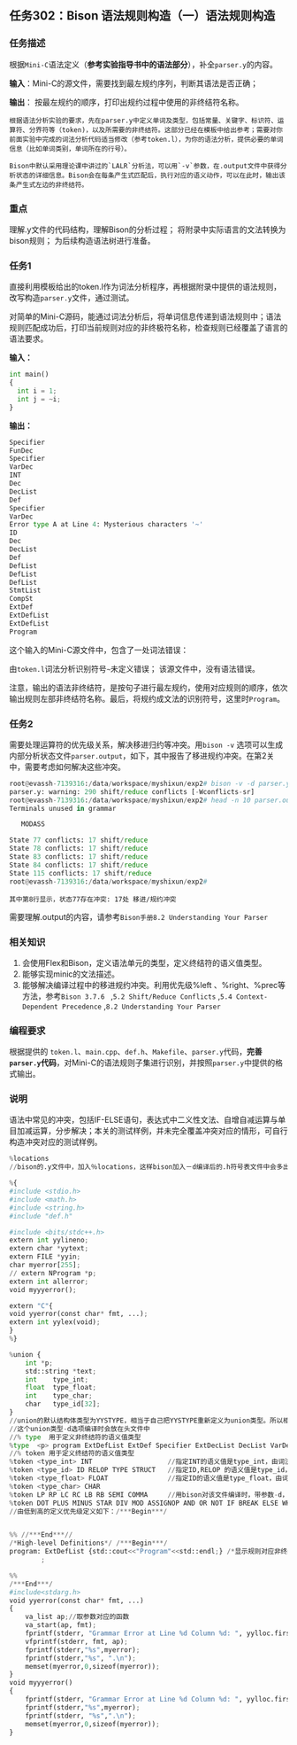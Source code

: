 ## 任务302：Bison 语法规则构造（一）语法规则构造

### 任务描述

根据`Mini-C`语法定义（**参考实验指导书中的语法部分**），补全`parser.y`的内容。

**输入**：Mini-C的源文件，需要找到最左规约序列，判断其语法是否正确；

**输出**：
按最左规约的顺序，打印出规约过程中使用的非终结符名称。

	根据语法分析实验的要求，先在parser.y中定义单词及类型，包括常量、关键字、标识符、运算符、分界符等（token)，以及所需要的非终结符。这部分已经在模板中给出参考；需要对你前面实验中完成的词法分析代码适当修改（参考token.l），为你的语法分析，提供必要的单词信息（比如单词类别，单词所在的行号）。

	Bison中默认采用理论课中讲过的`LALR`分析法，可以用`-v`参数，在.output文件中获得分析状态的详细信息。Bison会在每条产生式匹配后，执行对应的语义动作，可以在此时，输出该条产生式左边的非终结符。

### 重点

理解.y文件的代码结构，理解Bison的分析过程；
将附录中实际语言的文法转换为bison规则；
为后续构造语法树进行准备。

### 任务1

直接利用模板给出的token.l作为词法分析程序，再根据附录中提供的语法规则，改写构造`parser.y`文件，通过测试。

对简单的Mini-C源码，能通过词法分析后，将单词信息传递到语法规则中；语法规则匹配成功后，打印当前规则对应的非终极符名称，检查规则已经覆盖了语言的语法要求。

**输入：**

```python
int main()
{
  int i = 1;
  int j = ~i;
} 
```

**输出：**

```python
Specifier
FunDec
Specifier
VarDec
INT
Dec
DecList
Def
Specifier
VarDec
Error type A at Line 4: Mysterious characters '~'
ID
Dec
DecList
Def
DefList
DefList
DefList
StmtList
CompSt
ExtDef
ExtDefList
ExtDefList
Program
```

这个输入的Mini-C源文件中，包含了一处词法错误：

由`token.l`词法分析识别符号`~`未定义错误；
该源文件中，没有语法错误。

注意，输出的语法非终结符，是按句子进行最左规约，使用对应规则的顺序，依次输出规则左部非终结符名称。最后，将规约成文法的识别符号，这里时`Program`。

### 任务2

需要处理运算符的优先级关系，解决移进归约等冲突。用`bison -v` 选项可以生成内部分析状态文件`parser.output`，如下，其中报告了移进规约冲突。在第2关中，需要考虑如何解决这些冲突。

```python
root@evassh-7139316:/data/workspace/myshixun/exp2# bison -v -d parser.y
parser.y: warning: 290 shift/reduce conflicts [-Wconflicts-sr]
root@evassh-7139316:/data/workspace/myshixun/exp2# head -n 10 parser.output
Terminals unused in grammar

   MODASS

State 77 conflicts: 17 shift/reduce
State 78 conflicts: 17 shift/reduce
State 83 conflicts: 17 shift/reduce
State 84 conflicts: 17 shift/reduce
State 115 conflicts: 17 shift/reduce
root@evassh-7139316:/data/workspace/myshixun/exp2#  
```

`其中第8行显示，状态77存在冲突: 17处 移进/规约冲突`

需要理解.output的内容，请参考`Bison手册8.2 Understanding Your Parser`

### 相关知识

1. 会使用Flex和Bison，定义语法单元的类型，定义终结符的语义值类型。
2. 能够实现minic的文法描述。
3. 能够解决编译过程中的移进规约冲突。利用优先级%left
、%right、%prec等方法，参考`Bison 3.7.6 ` ,`5.2 Shift/Reduce Conflicts` ,`5.4 Context-Dependent Precedence` ,`8.2 Understanding Your Parser`

### 编程要求

根据提供的 `token.l`、`main.cpp`、`def.h`、`Makefile`、`parser.y`代码，**完善`parser.y`代码**，对Mini-C的语法规则子集进行识别，并按照`parser.y`中提供的格式输出。

### 说明

语法中常见的冲突，包括IF-ELSE语句，表达式中二义性文法、自增自减运算与单目加减运算，分步解决；本关的测试样例，并未完全覆盖冲突对应的情形，可自行构造冲突对应的测试样例。

```python
%locations
//bison的.y文件中，加入％locations，这样bison加入－d编译后的.h符号表文件中会多出一个YYLTYPE结构体定义和一个该结构体类型的全局变量yylloc，这样，flex的.l文件include该.h文件后，该结构体类型就可以被flex知道，且flex可以向yylloc里面填入信息。

%{
#include <stdio.h>
#include <math.h>
#include <string.h>
#include "def.h"

#include <bits/stdc++.h>
extern int yylineno;
extern char *yytext;
extern FILE *yyin;
char myerror[255];
// extern NProgram *p;
extern int allerror;
void myyyerror();

extern "C"{
void yyerror(const char* fmt, ...);
extern int yylex(void);
}
%}

%union {
    int *p;
    std::string *text;
	int    type_int;
	float  type_float;
	int    type_char;
	char   type_id[32];
}
//union的默认结构体类型为YYSTYPE，相当于自己把YYSTYPE重新定义为union类型。所以相应的词法分析中yylval也变为union类型。
//这个union类型-d选项编译时会放在头文件中
//% type  用于定义非终结符的语义值类型
%type  <p> program ExtDefList ExtDef Specifier ExtDecList DecList VarDec FunDec CompSt DefList VarList ParamDec Dec Def StmtList Exp Stmt Args OptTag  Tag StructSpecifier
//% token 用于定义终结符的语义值类型
%token <type_int> INT                   //指定INT的语义值是type_int，由词法分析得到的数值
%token <type_id> ID RELOP TYPE STRUCT   //指定ID,RELOP 的语义值是type_id，由词法分析得到的标识符字符串mmecpy得到的
%token <type_float> FLOAT               //指定ID的语义值是type_float，由词法分析得到的float
%token <type_char> CHAR
%token LP RP LC RC LB RB SEMI COMMA     //用bison对该文件编译时，带参数-d，生成的exp.tab.h中给这些单词进行编码，可在lex.l中包含parser.tab.h使用这些单词种类码
%token DOT PLUS MINUS STAR DIV MOD ASSIGNOP AND OR NOT IF BREAK ELSE WHILE RETURN PLUSASS MINUSASS STARASS DIVASS PLUSPLUS MINUSMINUS
//由低到高的定义优先级定义如下：/***Begin***/


%% //***End***//
/*High-level Definitions*/ /***Begin***/
program: ExtDefList {std::cout<<"Program"<<std::endl;} /*显示规则对应非终结符*/
        ;

%%
/***End***/
#include<stdarg.h>
void yyerror(const char* fmt, ...)
{
    va_list ap;//取参数对应的函数
    va_start(ap, fmt);
    fprintf(stderr, "Grammar Error at Line %d Column %d: ", yylloc.first_line,yylloc.first_column);
    vfprintf(stderr, fmt, ap);
    fprintf(stderr,"%s",myerror);
    fprintf(stderr,"%s", ".\n");
    memset(myerror,0,sizeof(myerror));
}	
void myyyerror()
{
    fprintf(stderr, "Grammar Error at Line %d Column %d: ", yylloc.first_line,yylloc.first_column);
    fprintf(stderr,"%s",myerror);
    fprintf(stderr, "%s",".\n");
    memset(myerror,0,sizeof(myerror));
} 
```
